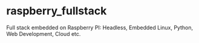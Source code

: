 # raspberry_fullstack
Full stack embedded on Raspberry PI: Headless, Embedded Linux, Python, Web Development, Cloud etc.
